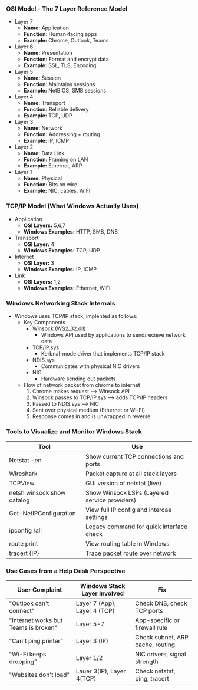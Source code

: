 ### OSI Model - The 7 Layer Reference Model
- Layer 7
	- **Name:** Application
	- **Function**: Human-facing apps
	- **Example:** Chrome, Outlook, Teams
- Layer 6
	- **Name:** Presentation
	- **Function:** Format and encrypt data
	- **Example:** SSL, TLS, Encoding
- Layer 5
	- **Name:** Session
	- **Function:** Maintains sessions
	- **Example:** NetBIOS, SMB sessions
- Layer 4
	- **Name:** Transport
	- **Function:** Reliable delivery
	- **Example:** TCP, UDP
- Layer 3
	- **Name:** Network
	- **Function:** Addressing + routing
	- **Example:** IP, ICMP
- Layer 2
	- **Name:** Data Link
	- **Function:** Framing on LAN
	- **Example:** Ethernet, ARP
- Layer 1
	- **Name:** Physical
	- **Function:** Bits on wire
	- **Example:** NIC, cables, WIFI

### TCP/IP Model (What Windows Actually Uses)
- Application
	- **OSI Layers:** 5,6,7
	- **Windows Examples:** HTTP, SMB, DNS
- Transport
	- **OSI Layer:** 4
	- **Windows Examples:** TCP, UDP
- Internet
	- **OSI Layer:** 3
	- **Windows Examples:** IP, ICMP
- Link
	- **OSI Layers:** 1,2
	- **Windows Examples:** Ethernet, WiFi

### Windows Networking Stack Internals
- Windows uses TCP/IP stack, implented as follows:
	- Key Components
		- Winsock (WS2_32.dll)
			- Windows API used by applications to send/recieve network data
		- TCP/IP.sys
			- Kerbnal-mode driver that implements TCP/IP stack
		- NDIS.sys
			- Communicates with physical NIC drivers
		- NIC
			- Hardware sending out packets
	- Flow of network packet from chrome to internet
		1. Chrome makes request  --> Winsock API
		2. Winsock passes to TCP/IP.sys --> adds TCP/IP headers
		3. Passed to NDIS.sys --> NIC
		4. Sent over physical medium (Ethernet or Wi-Fi)
		5. Response comes in and is unwrapped in reverse


### Tools to Visualize and Monitor Windows Stack

| Tool                       | Use                                           |
| -------------------------- | --------------------------------------------- |
| Netstat -en                | Show  current TCP connections and ports       |
| Wireshark                  | Packet capture at all stack layers            |
| TCPView                    | GUI version of netstat (live)                 |
| netsh winsock show catalog | Show Winsock LSPs (Layered service providers) |
| Get-NetIPConfiguration     | View full IP config and intercae settings     |
| ipconfig /all              | Legacy command for quick interface check      |
| route print                | View routing table in Windows                 |
| tracert {IP}               | Trace packet route over network               |
### Use Cases from a Help Desk Perspective

| User Complaint                       | Windows Stack Layer Involved | Fix                              |
| ------------------------------------ | ---------------------------- | -------------------------------- |
| "Outlook can't connect"              | Layer 7 (App), Layer 4 (TCP) | Check DNS, check TCP ports       |
| "Internet works but Teams is broken" | Layer 5-7                    | App-specific or firewall rule    |
| "Can't ping printer"                 | Layer 3 (IP)                 | Check subnet, ARP cache, routing |
| "Wi-Fi keeps dropping"               | Layer 1/2                    | NIC drivers, signal strength     |
| "Websites don't load"                | Lauer 3(IP), Layer 4(TCP)    | Check netstat, ping, tracert     |
